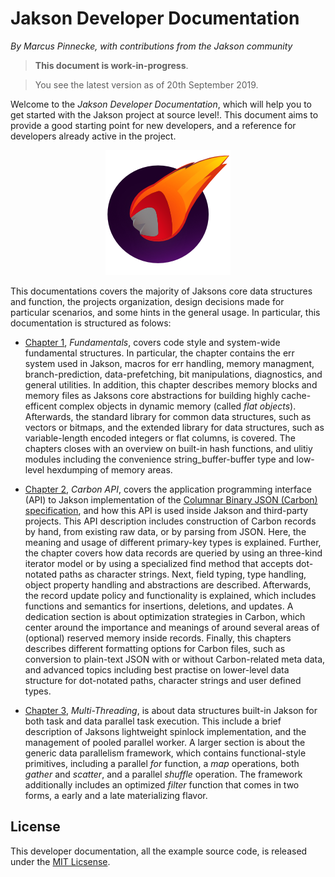 # Jakson Developer Documentation

*By Marcus Pinnecke, with contributions from the Jakson community*

> **This document is work-in-progress**. 

> You see the latest version as of 20th September 2019.

Welcome to the *Jakson Developer Documentation*, which will help you to get started with the Jakson project at source level!. This document aims to provide a good starting point for new developers, and a reference for developers already active in the project. 

<p style="text-align: center;">
  <img src="jakson-logo-200x200.png" width="200px" />
</p>

This documentations covers the majority of Jaksons core data structures and function, the projects organization, design decisions made for particular scenarios, and some hints in the general usage. In particular, this documentation is structured as folows:

- [Chapter 1](fundamentals.md), *Fundamentals*, covers code style and system-wide fundamental structures. In particular, the chapter contains the err system used in Jakson, macros for err handling, memory managment, branch-prediction, data-prefetching, bit manipulations, diagnostics, and general utilities. In addition, this chapter describes memory blocks and memory files as Jaksons core abstractions for building highly cache-efficent complex objects in dynamic memory (called *flat objects*). Afterwards, the standard library for common data structures, such as vectors or bitmaps, and the extended library for data structures, such as variable-length encoded integers or flat columns, is covered. The chapters closes with an overview on built-in hash functions, and ulitiy modules including the convenience string_buffer-buffer type and low-level hexdumping of memory areas.

- [Chapter 2](carbon-api.md), *Carbon API*, covers the application programming interface (API) to Jakson implementation of the [Columnar Binary JSON (Carbon) specification](http://www.carbonspec.org), and how this API is used inside Jakson and third-party projects. This API description includes construction of Carbon records by hand, from existing raw data, or by parsing from JSON. Here, the meaning and usage of different primary-key types is explained. Further, the chapter covers how data  records are queried by using an three-kind iterator model or by using a specialized find method that accepts dot-notated paths as character strings. Next, field typing, type handling, object property handling and abstractions are described. Afterwards, the record update policy and functionality is explained, which includes functions and semantics for insertions, deletions, and updates. A dedication section is about optimization strategies in Carbon, which center around the importance and meanings of around several areas of (optional) reserved memory inside records. Finally, this chapters describes different formatting options for Carbon files, such as conversion to plain-text JSON with or without Carbon-related meta data, and advanced topics including best practise on lower-level data structure for dot-notated paths, character strings and user defined types.

 - [Chapter 3](multi-threading.md), *Multi-Threading*, is about data structures built-in Jakson for both task and data parallel task execution. This include a brief description of Jaksons lightweight spinlock implementation, and the management of pooled parallel worker. A larger section is about the generic data parallelism framework, which contains functional-style primitives, including a parallel *for* function, a *map* operations, both *gather* and *scatter*, and a parallel *shuffle* operation. The framework additionally includes an optimized *filter* function that comes in two forms, a early and a late materializing flavor.

## License

This developer documentation, all the example source code, is released under the [MIT Licsense](https://github.com/protolabs/libcarbon/blob/master/LICENSE).

